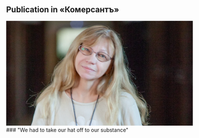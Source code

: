 ## Publication in «Комерсантъ»
<img src="assets/images/photo/komersant.webp">
### "We had to take our hat off to our substance"
